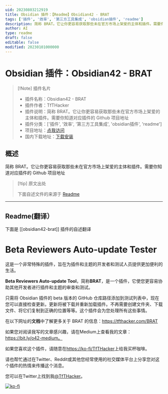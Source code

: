 ```yaml
---
uid: 20230803212919
title: Obsidian 插件：【Readme】Obsidian42 - BRAT
tags: ['插件', '效率', '第三方工具集成', 'obsidian插件', 'readme']
description: 简称 BRAT。它让你更容易获取那些未在官方市场上架爱的主体和插件。需要你知道对应插件的 Github 项目地址
author: AI
type: readme
draft: false
editable: false
modified: 20230101000000
---
```


# Obsidian 插件：Obsidian42 - BRAT

> [!Note] 插件名片
> - 插件名称：Obsidian42 - BRAT
> - 插件作者：TfTHacker
> - 插件说明：简称 BRAT。它让你更容易获取那些未在官方市场上架爱的主体和插件。需要你知道对应插件的 Github 项目地址
> - 插件分类：['插件', '效率', '第三方工具集成', 'obsidian插件', 'readme']
> - 项目地址：[点我访问](https://github.com/TfTHacker/obsidian42-brat)
> - 国内下载地址：[下载安装](https://pkmer.cn/products/plugin/pluginMarket/?obsidian42-brat)

## 概述

简称 BRAT。它让你更容易获取那些未在官方市场上架爱的主体和插件。需要你知道对应插件的 Github 项目地址



> [!tip] 原文出处
> 
>下面自述文件的来源于 [Readme](https://ghproxy.net/https://raw.githubusercontent.com/TfTHacker/obsidian42-brat/main/README.md)
> 

---

## Readme(翻译）

下面是 [[obsidian42-brat]] 插件的自述翻译



# Beta Reviewers Auto-update Tester
这是一个非常特殊的插件，旨在为插件和主题的开发者和测试人员提供更加便利的生活。

**Beta Reviewers Auto-update Tool**，简称**BRAT**，是一个插件，它使您更容易协助其他开发者进行插件和主题的审查和测试。

只需将 Obsidian 插件的 beta 版本的 GitHub 仓库路径添加到测试列表中，现在您可以直接检查更新。更新将被下载并重新加载插件。不再需要创建文件夹、下载文件、将它们复制到正确的位置等等。这个插件会为您处理所有这些事情。

在以下网址的**文档**中了解更多关于 BRAT 的信息：https://tfthacker.com/BRAT

如果您对阅读我写的文章感兴趣，请在Medium上查看我的文章：https://bit.ly/o42-medium。

如果您喜欢这个插件，请随意在[https://ko-fi/TfTHacker](https://ko-fi.com/TfTHacker)上给我买杯咖啡。

请也帮忙通过在Twitter、Reddit或其他您经常使用的社交媒体平台上分享您对这个插件的热情来传播这个消息。

您可以在Twitter上找到我[@TfTHacker](https://twitter.com/TfTHacker)。

[![ko-fi](https://ko-fi.com/img/githubbutton_sm.svg)](https://ko-fi.com/N4N16TNFD)



